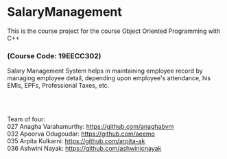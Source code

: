 # SalaryManagement
This is the course project for the course Object Oriented Programming with C++ 
### (Course Code: 19EECC302) 

Salary Management System helps in maintaining employee record by managing employee detail, depending upon employee's attendance, his EMIs, EPFs, Professional Taxes, etc.

<br/>
<br/>

Team of four: 
<br/>
027 Anagha Varahamurthy: https://github.com/anaghabvm <br/>
032 Apoorva Odugoudar: https://github.com/aeemo <br/>
035 Arpita Kulkarni: https://github.com/arpita-ak <br/>
036 Ashwini Nayak: https://github.com/ashwinicnayak <br/>
